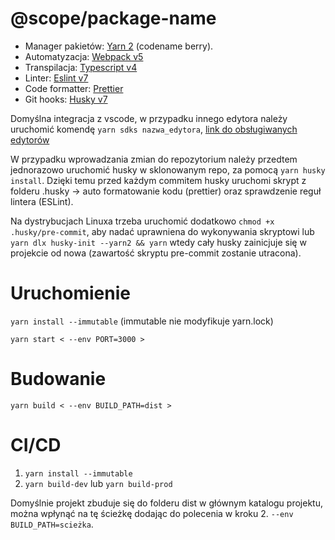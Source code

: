 # @scope/package-name

- Manager pakietów: [Yarn 2](https://yarnpkg.com/getting-started) (codename berry).
- Automatyzacja: [Webpack v5](https://webpack.js.org/api/)
- Transpilacja: [Typescript v4](https://www.typescriptlang.org/docs/handbook/release-notes/typescript-4-4.html)
- Linter: [Eslint v7](https://eslint.org/docs/user-guide/getting-started)
- Code formatter: [Prettier](https://prettier.io/docs/en/index.html)
- Git hooks: [Husky v7](https://typicode.github.io/husky/#/)

Domyślna integracja z vscode, w przypadku innego edytora należy uruchomić komendę `yarn sdks nazwa_edytora`, [link do obsługiwanych edytorów](https://yarnpkg.com/getting-started/editor-sdks)

W przypadku wprowadzania zmian do repozytorium należy przedtem jednorazowo uruchomić husky w sklonowanym repo, za pomocą `yarn husky install`. Dzięki temu przed każdym commitem husky uruchomi skrypt z folderu .husky -> auto formatowanie kodu (prettier) oraz sprawdzenie reguł lintera (ESLint).

Na dystrybucjach Linuxa trzeba uruchomić dodatkowo `chmod +x .husky/pre-commit`, aby nadać uprawniena do wykonywania skryptowi lub `yarn dlx husky-init --yarn2 && yarn` wtedy cały husky zainicjuje się w projekcie od nowa (zawartość skryptu pre-commit zostanie utracona).

# Uruchomienie

`yarn install --immutable` (immutable nie modyfikuje yarn.lock)

`yarn start < --env PORT=3000 >`

# Budowanie

`yarn build < --env BUILD_PATH=dist >`

# CI/CD

1.  `yarn install --immutable`
2.  `yarn build-dev` lub `yarn build-prod`

Domyślnie projekt zbuduje się do folderu dist w głównym katalogu projektu, można wpłynąć na tę ścieżkę dodając do polecenia w kroku 2. `--env BUILD_PATH=scieżka`.
